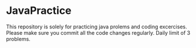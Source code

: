 # JavaPractice
This repository is solely for practicing java prolems and coding excercises. Please make sure you commit all the code changes regularly. Daily limit of 3 problems.
